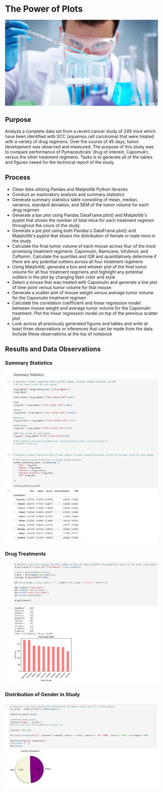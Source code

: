 # The Power of Plots

![Screenshot](Screenshots/Lab.jpg "Screenshot")

## Purpose

Analyze a complete data set from a recent cancer study of 249 mice which have been identified with SCC (squamos cell carcinoma) that were treated with a variety of drug regimens.  Over the course of 45 days, tumor development was observed and measured.  The purpose of this study was to compare performance of Pymaceuticals' drug of interest, Capomulin, versus the other treatment regimens.  Tasks is to generate all of the tables and figures neeed for the technical report of the study.

## Process
- Clean data utlizing Pandas and Matplotlib Python libraries
- Conduct an exploratory analysis and summary statistics
- Generate summary statistics table consisting of mean, median, variance, standard deviation, and SEM of the tumor volume for each drug regimen
- Generate a bar plot using Pandas DataFrame.plot() and Matplotlib's pyplot that shows the number of total mice for each treatment regimen
  throughout the cours of the study
- Generate a pie plot using both Pandas's DataFrame.plot() and Matplotlib's pyplot that shows the distribution of female or male mice in the study
- Calculate the final tumor volume of each mouse across four of the most promising treatment regimens: Capomulin, Ramicane, Infubinol, and Ceftamin. Calculate the quartiles and IQR and quantitatively determine if there are any potential outliers across all four treatment regimens
- Using Matplotlib, generate a box and whisker plot of the final tumor volume for all four treatment regimens and highlight any potential outliers in the plot by changing their color and style
- Select a mouse that was treated with Capomulin and generate a line plot of time point versus tumor volume for that mouse
- Generate a scatter plot of mouse weight versus average tumor volume for the Capomulin treatment regimen
- Calculate the correlation coefficient and linear regression model between mouse weight and average tumor volume for the Capomulin treatment. Plot the linear regression model on top of the previous scatter plot
- Look across all previously generated figures and tables and write at least three observations or inferences that can be made from the data. Include these observations at the top of notebook

## Results and Data Observations

### Summary Statistics
![Screenshot](Screenshots/SumStats.JPG "Screenshot")

### Drug Treatments
![Screenshot](Screenshots/BarPlot2.JPG "Screenshot")

### Distribution of Gender in Study
![Screenshot](Screenshots/Pie1.JPG "Screenshot")

